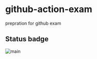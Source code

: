 # github-action-exam
prepration for github exam

## Status badge
![main](https://github.com/hjha19121980/github-action-exam/blob/main/.github/workflows/readme-update.yml/badge.svg)

